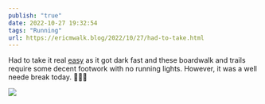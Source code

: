 ```yaml
---
publish: "true"
date: 2022-10-27 19:32:54
tags: "Running"
url: https://ericmwalk.blog/2022/10/27/had-to-take.html
---
```


Had to take it real [easy](http://www.strava.com/activities/8030036513) as it got dark fast and these boardwalk and trails require some decent footwork with no running lights. However, it was a well neede break today. 🏃🏻‍♂️


![](https://ericmwalk.blog/uploads/2022/9b01ba3407.jpg)